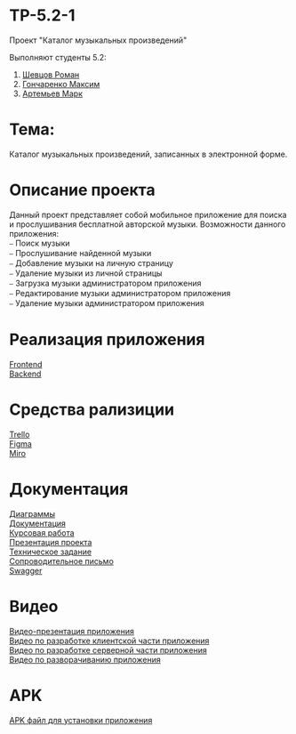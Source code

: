 # TP-5.2-1
Проект "Каталог музыкальных произведений" <br />

Выполняют студенты 5.2:<br />

1. [Шевцов Роман](https://github.com/Roman-30) <br />
2. [Гончаренко Максим](https://github.com/MaximilianProrock) <br />
3. [Артемьев Марк](https://github.com/PUNKerry) <br />

# Тема: 
Каталог музыкальных произведений, записанных в электронной форме. <br />

# Описание проекта

Данный проект представляет собой мобильное приложение для поиска и прослушивания бесплатной авторской музыки. 
Возможности данного приложения:<br />
⎯ Поиск музыки<br />
⎯ Прослушивание найденной музыки<br />
⎯ Добавление музыки на личную страницу<br />
⎯ Удаление музыки из личной страницы<br />
⎯ Загрузка музыки администратором приложения<br />
⎯ Редактирование музыки администратором приложения<br />
⎯ Удаление музыки администратором приложения<br />

# Реализация приложения

[Frontend](https://github.com/Roman-30/TP-5.2-1/tree/main/Frontend/MusicZoneApp)<br />
[Backend](https://github.com/Roman-30/TP-5.2-1/tree/main/Backend/MusicZoneServer)<br />

# Средства рализиции

[Trello](https://trello.com/b/3VvHXBl8/каталог-музыкальных-произведений)<br />
[Figma](https://www.figma.com/file/Ic2pOHBqvhgjTxH1qLq0WV/Untitled?node-id=0%3A1&t=FsIed5KwkCfXNMJt-1)<br />
[Miro](https://miro.com/app/board/uXjVPhR-fGQ=/?share_link_id=430370794524)<br />

# Документация

[Диаграммы](https://github.com/Roman-30/TP-5.2-1/tree/main/Диаграммы)<br />
[Документация](https://github.com/Roman-30/TP-5.2-1/tree/main/Документация)<br />
[Курсовая работа]()<br />
[Презентация проекта]()<br />
[Техническое задание]()<br />
[Сопроводительное письмо]()<br />
[Swagger](http://2.56.242.93:4080/swagger-ui/index.html#)

# Видео
[Видео-презентация приложения](https://youtu.be/wQxsqcErAXc)<br />
[Видео по разработке клиентской части приложения](https://youtu.be/OQ-v8rQgjVE)<br />
[Видео по разработке серверной части приложения](https://youtu.be/ypW4Dqd2xl8)<br />
[Видео по разворачиванию приложения](https://youtu.be/BLdB_yhR6I0)<br />

# APK
[APK файл для установки приложения](https://github.com/Roman-30/TP-5.2-1/tree/main/Frontend/APK)<br />

